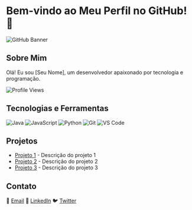 # Bem-vindo ao Meu Perfil no GitHub! 🎉

![GitHub Banner](https://via.placeholder.com/1200x300.png?text=Bem-vindo+ao+Meu+GitHub)

## Sobre Mim

Olá! Eu sou [Seu Nome], um desenvolvedor apaixonado por tecnologia e programação.

![Profile Views](https://komarev.com/ghpvc/?username=seu-usuario&color=green)

## Tecnologias e Ferramentas

![Java](https://img.shields.io/badge/Java-ED8B00?style=for-the-badge&logo=java&logoColor=white)
![JavaScript](https://img.shields.io/badge/JavaScript-323330?style=for-the-badge&logo=javascript&logoColor=F7DF1E)
![Python](https://img.shields.io/badge/Python-3776AB?style=for-the-badge&logo=python&logoColor=white)
![Git](https://img.shields.io/badge/Git-F05032?style=for-the-badge&logo=git&logoColor=white)
![VS Code](https://img.shields.io/badge/VS%20Code-007ACC?style=for-the-badge&logo=visual-studio-code&logoColor=white)

## Projetos

- [Projeto 1](https://github.com/seu-usuario/projeto-1) - Descrição do projeto 1
- [Projeto 2](https://github.com/seu-usuario/projeto-2) - Descrição do projeto 2
- [Projeto 3](https://github.com/seu-usuario/projeto-3) - Descrição do projeto 3

<!DOCTYPE html>
<html>
<head>
    <title>Gráfico de Rosca</title>
    <script src="https://cdn.jsdelivr.net/npm/chart.js"></script>
</head>
<body>
    <canvas id="myDonutChart" width="400" height="400"></canvas>
    <script>
        var ctx = document.getElementById('myDonutChart').getContext('2d');
        var myDonutChart = new Chart(ctx, {
            type: 'doughnut',
            data: {
                labels: ['Red', 'Blue', 'Yellow'],
                datasets: [{
                    label: 'My Dataset',
                    data: [300, 50, 100],
                    backgroundColor: ['#FF6384', '#36A2EB', '#FFCE56']
                }]
            },
            options: {
                responsive: true,
                plugins: {
                    legend: {
                        position: 'top',
                    },
                    tooltip: {
                        callbacks: {
                            label: function(tooltipItem) {
                                return tooltipItem.label + ': ' + tooltipItem.raw + '%';
                            }
                        }
                    }
                }
            }
        });
    </script>
</body>
</html>




## Contato

📧 [Email](mailto:seu-email@example.com)
🔗 [LinkedIn](https://www.linkedin.com/in/seu-usuario)
🐦 [Twitter](https://twitter.com/seu-usuario)

